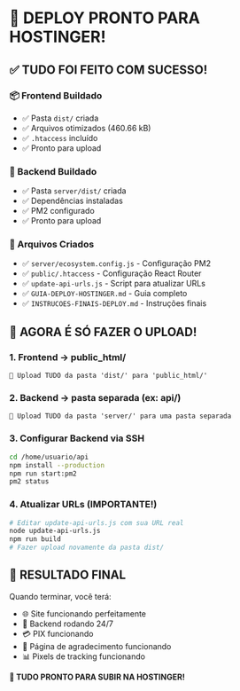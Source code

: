 # 🎉 DEPLOY PRONTO PARA HOSTINGER!

## ✅ TUDO FOI FEITO COM SUCESSO!

### 📦 Frontend Buildado
- ✅ Pasta `dist/` criada
- ✅ Arquivos otimizados (460.66 kB)
- ✅ `.htaccess` incluído
- ✅ Pronto para upload

### 🔧 Backend Buildado  
- ✅ Pasta `server/dist/` criada
- ✅ Dependências instaladas
- ✅ PM2 configurado
- ✅ Pronto para upload

### 📁 Arquivos Criados
- ✅ `server/ecosystem.config.js` - Configuração PM2
- ✅ `public/.htaccess` - Configuração React Router
- ✅ `update-api-urls.js` - Script para atualizar URLs
- ✅ `GUIA-DEPLOY-HOSTINGER.md` - Guia completo
- ✅ `INSTRUCOES-FINAIS-DEPLOY.md` - Instruções finais

## 🚀 AGORA É SÓ FAZER O UPLOAD!

### 1. Frontend → public_html/
```
📁 Upload TUDO da pasta 'dist/' para 'public_html/'
```

### 2. Backend → pasta separada (ex: api/)
```
📁 Upload TUDO da pasta 'server/' para uma pasta separada
```

### 3. Configurar Backend via SSH
```bash
cd /home/usuario/api
npm install --production
npm run start:pm2
pm2 status
```

### 4. Atualizar URLs (IMPORTANTE!)
```bash
# Editar update-api-urls.js com sua URL real
node update-api-urls.js
npm run build
# Fazer upload novamente da pasta dist/
```

## 🎯 RESULTADO FINAL

Quando terminar, você terá:
- 🌐 Site funcionando perfeitamente
- 🔧 Backend rodando 24/7
- 💳 PIX funcionando
- 🎉 Página de agradecimento funcionando
- 📊 Pixels de tracking funcionando

**🚀 TUDO PRONTO PARA SUBIR NA HOSTINGER!**
